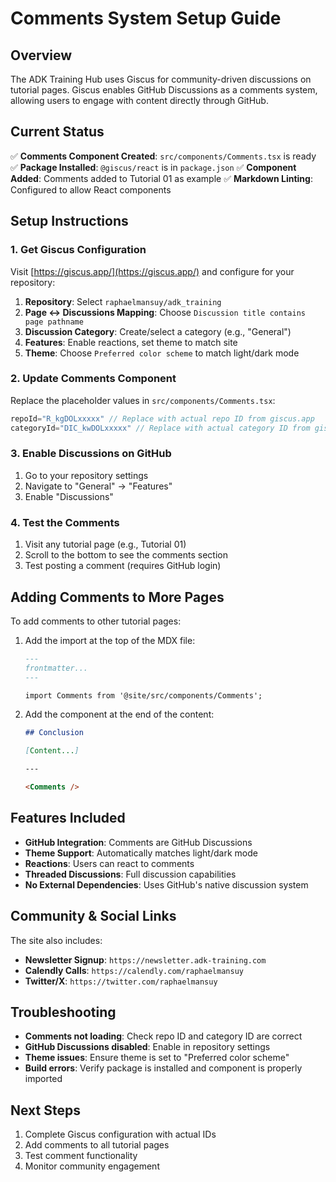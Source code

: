 # Comments System Setup Guide

## Overview

The ADK Training Hub uses Giscus for community-driven discussions
on tutorial pages. Giscus enables GitHub Discussions as a comments
system, allowing users to engage with content directly through GitHub.

## Current Status

✅ **Comments Component Created**: `src/components/Comments.tsx` is ready
✅ **Package Installed**: `@giscus/react` is in `package.json`
✅ **Component Added**: Comments added to Tutorial 01 as example
✅ **Markdown Linting**: Configured to allow React components

## Setup Instructions

### 1. Get Giscus Configuration

Visit [https://giscus.app/](https://giscus.app/) and configure for your repository:

1. **Repository**: Select `raphaelmansuy/adk_training`
2. **Page ↔ Discussions Mapping**: Choose `Discussion title contains page pathname`
3. **Discussion Category**: Create/select a category (e.g., "General")
4. **Features**: Enable reactions, set theme to match site
5. **Theme**: Choose `Preferred color scheme` to match light/dark mode

### 2. Update Comments Component

Replace the placeholder values in `src/components/Comments.tsx`:

```typescript
repoId="R_kgDOLxxxxx" // Replace with actual repo ID from giscus.app
categoryId="DIC_kwDOLxxxxx" // Replace with actual category ID from giscus.app
```

### 3. Enable Discussions on GitHub

1. Go to your repository settings
2. Navigate to "General" → "Features"
3. Enable "Discussions"

### 4. Test the Comments

1. Visit any tutorial page (e.g., Tutorial 01)
2. Scroll to the bottom to see the comments section
3. Test posting a comment (requires GitHub login)

## Adding Comments to More Pages

To add comments to other tutorial pages:

1. Add the import at the top of the MDX file:

   ```markdown
   ---
   frontmatter...
   ---

   import Comments from '@site/src/components/Comments';
   ```

2. Add the component at the end of the content:

   ```markdown
   ## Conclusion

   [Content...]

   ---

   <Comments />
   ```

## Features Included

- **GitHub Integration**: Comments are GitHub Discussions
- **Theme Support**: Automatically matches light/dark mode
- **Reactions**: Users can react to comments
- **Threaded Discussions**: Full discussion capabilities
- **No External Dependencies**: Uses GitHub's native discussion system

## Community & Social Links

The site also includes:

- **Newsletter Signup**: `https://newsletter.adk-training.com`
- **Calendly Calls**: `https://calendly.com/raphaelmansuy`
- **Twitter/X**: `https://twitter.com/raphaelmansuy`

## Troubleshooting

- **Comments not loading**: Check repo ID and category ID are correct
- **GitHub Discussions disabled**: Enable in repository settings
- **Theme issues**: Ensure theme is set to "Preferred color scheme"
- **Build errors**: Verify package is installed and component is properly imported

## Next Steps

1. Complete Giscus configuration with actual IDs
2. Add comments to all tutorial pages
3. Test comment functionality
4. Monitor community engagement
